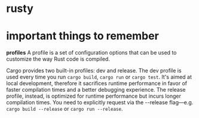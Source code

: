 # rusty

# important things to remember

**profiles**
A profile is a set of configuration options that can be used to customize the way Rust code is compiled.

Cargo provides two built-in profiles: dev and release.
The dev profile is used every time you run `cargo build`, `cargo run` or `cargo test`. It's aimed at local development, therefore it sacrifices runtime performance in favor of faster compilation times and a better debugging experience.
The release profile, instead, is optimized for runtime performance but incurs longer compilation times. You need to explicitly request via the --release flag—e.g. `cargo build --release` or `cargo run --release`.
